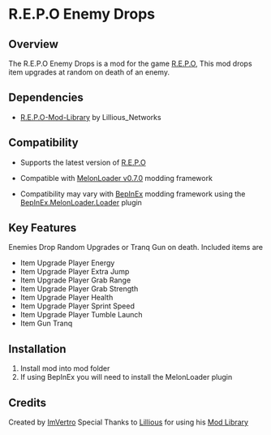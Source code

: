# R.E.P.O Enemy Drops

## Overview

The R.E.P.O Enemy Drops is a mod for the game [R.E.P.O](https://store.steampowered.com/app/3241660/REPO/), This mod drops item upgrades at random on death of an enemy.

## Dependencies 
- [R.E.P.O-Mod-Library](https://github.com/Lillious-Networks/R.E.P.O-Mod-Library) by Lillious_Networks

## Compatibility
- Supports the latest version of [R.E.P.O](https://store.steampowered.com/app/3241660/REPO/)

- Compatible with [MelonLoader v0.7.0](https://github.com/LavaGang/MelonLoader/releases/tag/v0.7.0) modding framework

- Compatibility may vary with [BepInEx](https://github.com/BepInEx/BepInEx) modding framework using the [BepInEx.MelonLoader.Loader](https://github.com/BepInEx/BepInEx.MelonLoader.Loader) plugin

## Key Features

Enemies Drop Random Upgrades or Tranq Gun on death. Included items are
- Item Upgrade Player Energy
- Item Upgrade Player Extra Jump
- Item Upgrade Player Grab Range
- Item Upgrade Player Grab Strength
- Item Upgrade Player Health
- Item Upgrade Player Sprint Speed
- Item Upgrade Player Tumble Launch
- Item Gun Tranq

## Installation
1. Install mod into mod folder
2. If using BepInEx you will need to install the MelonLoader plugin

## Credits
Created by [ImVertro](https://github.com/imvertro) 
Special Thanks to [Lillious](https://github.com/lillious) for using his [Mod Library](https://github.com/Lillious-Networks/R.E.P.O-Mod-Library)